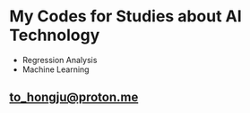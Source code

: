 # My Codes for Studies about AI Technology
* Regression Analysis
* Machine Learning
## <to_hongju@proton.me>
